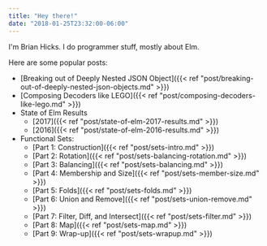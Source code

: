 ```yaml
---
title: "Hey there!"
date: "2018-01-25T23:32:00-06:00"
---
```


I'm Brian Hicks.
I do programmer stuff, mostly about Elm.

Here are some popular posts:

- [Breaking out of Deeply Nested JSON Object]({{< ref "post/breaking-out-of-deeply-nested-json-objects.md" >}})
- [Composing Decoders like LEGO]({{< ref "post/composing-decoders-like-lego.md" >}})
- State of Elm Results
  - [2017]({{< ref "post/state-of-elm-2017-results.md" >}})
  - [2016]({{< ref "post/state-of-elm-2016-results.md" >}})
- Functional Sets:
  - [Part 1: Construction]({{< ref "post/sets-intro.md" >}})
  - [Part 2: Rotation]({{< ref "post/sets-balancing-rotation.md" >}})
  - [Part 3: Balancing]({{< ref "post/sets-balancing.md" >}})
  - [Part 4: Membership and Size]({{< ref "post/sets-member-size.md" >}})
  - [Part 5: Folds]({{< ref "post/sets-folds.md" >}})
  - [Part 6: Union and Remove]({{< ref "post/sets-union-remove.md" >}})
  - [Part 7: Filter, Diff, and Intersect]({{< ref "post/sets-filter.md" >}})
  - [Part 8: Map]({{< ref "post/sets-map.md" >}})
  - [Part 9: Wrap-up]({{< ref "post/sets-wrapup.md" >}})
